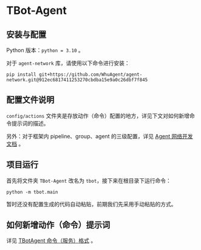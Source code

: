 # TBot-Agent

## 安装与配置

Python 版本：`python = 3.10` 。

对于 `agent-network` 库，请使用以下命令进行安装：

```
pip install git+https://github.com/WhuAgent/agent-network.git@912ec6817411253270cbdba15e9a0c26dbf7f845
```

## 配置文件说明

`config/actions` 文件夹是存放动作（命令）配置的地方，详见下文对如何新增命令提示词的描述。

另外：对于框架内 pipeline、group、agent 的三级配置，详见 [Agent 网络开发文档](https://u1tkb79ep4e.feishu.cn/docx/Fwnrdnx9VoDkEZx0sEhcXtDYnbd) 。

## 项目运行

首先将文件夹 `TBot-Agent` 改名为 `tbot`，接下来在根目录下运行命令：

```
python -m tbot.main
```

暂时还没有配置生成的代码自动粘贴，前期我们先采用手动粘贴的方式。

## 如何新增动作（命令）提示词

详见 [TBotAgent 命令（服务）格式](https://u1tkb79ep4e.feishu.cn/docx/Ifo3dcqaZoT1n9xIvWicpKnbnf3) 。

